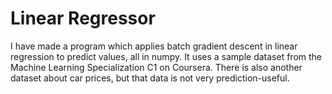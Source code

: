 # Linear Regressor

I have made a program which applies batch gradient descent in linear regression to predict values, all in numpy.
It uses a sample dataset from the Machine Learning Specialization C1 on Coursera.
There is also another dataset about car prices, but that data is not very prediction-useful.
